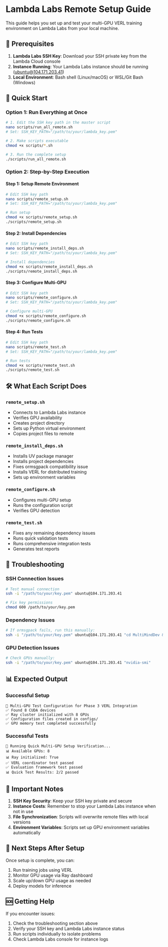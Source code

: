 # Lambda Labs Remote Setup Guide

This guide helps you set up and test your multi-GPU VERL training environment on Lambda Labs from your local machine.

## 🔑 Prerequisites

1. **Lambda Labs SSH Key**: Download your SSH private key from the Lambda Cloud console
2. **Instance Running**: Your Lambda Labs instance should be running (ubuntu@104.171.203.41)
3. **Local Environment**: Bash shell (Linux/macOS) or WSL/Git Bash (Windows)

## 🚀 Quick Start

### Option 1: Run Everything at Once
```bash
# 1. Edit the SSH key path in the master script
nano scripts/run_all_remote.sh
# Set: SSH_KEY_PATH="/path/to/your/lambda_key.pem"

# 2. Make scripts executable
chmod +x scripts/*.sh

# 3. Run the complete setup
./scripts/run_all_remote.sh
```

### Option 2: Step-by-Step Execution

#### Step 1: Setup Remote Environment
```bash
# Edit SSH key path
nano scripts/remote_setup.sh
# Set: SSH_KEY_PATH="/path/to/your/lambda_key.pem"

# Run setup
chmod +x scripts/remote_setup.sh
./scripts/remote_setup.sh
```

#### Step 2: Install Dependencies
```bash
# Edit SSH key path
nano scripts/remote_install_deps.sh
# Set: SSH_KEY_PATH="/path/to/your/lambda_key.pem"

# Install dependencies
chmod +x scripts/remote_install_deps.sh
./scripts/remote_install_deps.sh
```

#### Step 3: Configure Multi-GPU
```bash
# Edit SSH key path
nano scripts/remote_configure.sh
# Set: SSH_KEY_PATH="/path/to/your/lambda_key.pem"

# Configure multi-GPU
chmod +x scripts/remote_configure.sh
./scripts/remote_configure.sh
```

#### Step 4: Run Tests
```bash
# Edit SSH key path
nano scripts/remote_test.sh
# Set: SSH_KEY_PATH="/path/to/your/lambda_key.pem"

# Run tests
chmod +x scripts/remote_test.sh
./scripts/remote_test.sh
```

## 🛠️ What Each Script Does

### `remote_setup.sh`
- Connects to Lambda Labs instance
- Verifies GPU availability
- Creates project directory
- Sets up Python virtual environment
- Copies project files to remote

### `remote_install_deps.sh`
- Installs UV package manager
- Installs project dependencies
- Fixes ormsgpack compatibility issue
- Installs VERL for distributed training
- Sets up environment variables

### `remote_configure.sh`
- Configures multi-GPU setup
- Runs the configuration script
- Verifies GPU detection

### `remote_test.sh`
- Fixes any remaining dependency issues
- Runs quick validation tests
- Runs comprehensive integration tests
- Generates test reports

## 🔧 Troubleshooting

### SSH Connection Issues
```bash
# Test manual connection
ssh -i "/path/to/your/key.pem" ubuntu@104.171.203.41

# Fix key permissions
chmod 600 /path/to/your/key.pem
```

### Dependency Issues
```bash
# If ormsgpack fails, run this manually:
ssh -i "/path/to/your/key.pem" ubuntu@104.171.203.41 "cd MultiMindDev && source venv_linux/bin/activate && pip uninstall ormsgpack -y && pip install ormsgpack==1.10.0"
```

### GPU Detection Issues
```bash
# Check GPUs manually:
ssh -i "/path/to/your/key.pem" ubuntu@104.171.203.41 "nvidia-smi"
```

## 📊 Expected Output

### Successful Setup
```
🚀 Multi-GPU Test Configuration for Phase 3 VERL Integration
✅ Found 8 CUDA devices
✅ Ray cluster initialized with 8 GPUs
✅ Configuration files created in configs/
✅ GPU memory test completed successfully
```

### Successful Tests
```
🚀 Running Quick Multi-GPU Setup Verification...
📊 Available GPUs: 8
📊 Ray initialized: True
✅ VERL coordinator test passed
✅ Evaluation framework test passed
📊 Quick Test Results: 2/2 passed
```

## 📝 Important Notes

1. **SSH Key Security**: Keep your SSH key private and secure
2. **Instance Costs**: Remember to stop your Lambda Labs instance when not in use
3. **File Synchronization**: Scripts will overwrite remote files with local versions
4. **Environment Variables**: Scripts set up GPU environment variables automatically

## 🎯 Next Steps After Setup

Once setup is complete, you can:
1. Run training jobs using VERL
2. Monitor GPU usage via Ray dashboard
3. Scale up/down GPU usage as needed
4. Deploy models for inference

## 🆘 Getting Help

If you encounter issues:
1. Check the troubleshooting section above
2. Verify your SSH key and Lambda Labs instance status
3. Run scripts individually to isolate problems
4. Check Lambda Labs console for instance logs